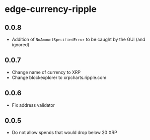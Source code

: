 # edge-currency-ripple

## 0.0.8

* Addition of `NoAmountSpecifiedError` to be caught by the GUI (and ignored)

## 0.0.7

* Change name of currency to XRP
* Change blockexplorer to xrpcharts.ripple.com

## 0.0.6

* Fix address validator

## 0.0.5

* Do not allow spends that would drop below 20 XRP

